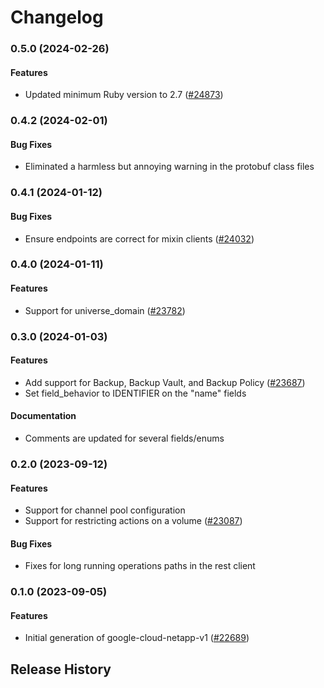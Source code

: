 # Changelog

### 0.5.0 (2024-02-26)

#### Features

* Updated minimum Ruby version to 2.7 ([#24873](https://github.com/googleapis/google-cloud-ruby/issues/24873)) 

### 0.4.2 (2024-02-01)

#### Bug Fixes

* Eliminated a harmless but annoying warning in the protobuf class files 

### 0.4.1 (2024-01-12)

#### Bug Fixes

* Ensure endpoints are correct for mixin clients ([#24032](https://github.com/googleapis/google-cloud-ruby/issues/24032)) 

### 0.4.0 (2024-01-11)

#### Features

* Support for universe_domain ([#23782](https://github.com/googleapis/google-cloud-ruby/issues/23782)) 

### 0.3.0 (2024-01-03)

#### Features

* Add support for Backup, Backup Vault, and Backup Policy ([#23687](https://github.com/googleapis/google-cloud-ruby/issues/23687)) 
* Set field_behavior to IDENTIFIER on the "name" fields 
#### Documentation

* Comments are updated for several fields/enums 

### 0.2.0 (2023-09-12)

#### Features

* Support for channel pool configuration 
* Support for restricting actions on a volume ([#23087](https://github.com/googleapis/google-cloud-ruby/issues/23087)) 
#### Bug Fixes

* Fixes for long running operations paths in the rest client 

### 0.1.0 (2023-09-05)

#### Features

* Initial generation of google-cloud-netapp-v1 ([#22689](https://github.com/googleapis/google-cloud-ruby/issues/22689)) 

## Release History
